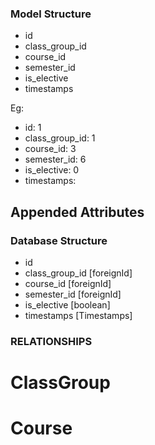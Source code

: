 ### Model Structure

- id
- class_group_id
- course_id
- semester_id
- is_elective
- timestamps


Eg:
- id: 1
- class_group_id: 1
- course_id: 3
- semester_id: 6
- is_elective: 0
- timestamps:


## Appended Attributes

    

### Database Structure
- id
- class_group_id [foreignId]
- course_id [foreignId]
- semester_id [foreignId]
- is_elective [boolean]
- timestamps [Timestamps]


### RELATIONSHIPS
# ClassGroup

# Course











